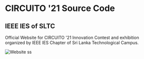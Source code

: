 # CIRCUITO '21 Source Code
## IEEE IES of SLTC
Official Website for CIRCUITO '21 Innovation Contest and exhibition organized by IEEE IES Chapter of Sri Lanka Technological Campus.

![Website ss](https://i.imgur.com/nm5FOic.png)